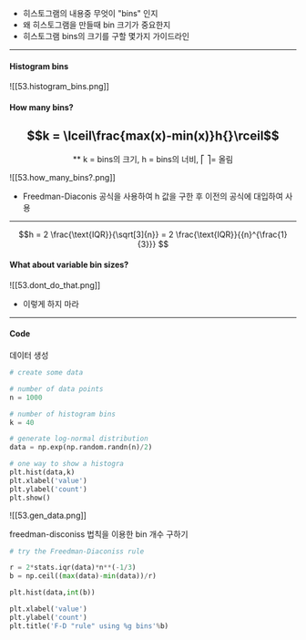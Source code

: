 - 히스토그램의 내용중 무엇이 "bins" 인지
- 왜 히스토그램을 만들때 bin 크기가 중요한지
- 히스토그램 bins의 크기를 구할 몇가지 가이드라인

-----
#### Histogram bins
![[53.histogram_bins.png]]

#### How many bins?
## $$k = \lceil\frac{max(x)-min(x)}h{}\rceil$$
<center>** k = bins의 크기, h = bins의 너비, ⎡ ⎤= 올림</center>

![[53.how_many_bins?.png]]
- Freedman-Diaconis 공식을 사용하여 h 값을 구한 후 이전의 공식에 대입하여 사용
-----
$$h = 2 \frac{\text{IQR}}{\sqrt[3]{n}} =  2 \frac{\text{IQR}}{{n}^{\frac{1}{3}}} $$
#### What about variable bin sizes?
![[53.dont_do_that.png]]
- 이렇게 하지 마라

-----
#### Code
데이터 생성
```python
# create some data

# number of data points
n = 1000

# number of histogram bins
k = 40

# generate log-normal distribution
data = np.exp(np.random.randn(n)/2)

# one way to show a histogra
plt.hist(data,k)
plt.xlabel('value')
plt.ylabel('count')
plt.show()
```
![[53.gen_data.png]]

freedman-disconiss 법칙을 이용한  bin 개수 구하기
```python
# try the Freedman-Diaconiss rule

r = 2*stats.iqr(data)*n**(-1/3)
b = np.ceil((max(data)-min(data))/r)

plt.hist(data,int(b))

plt.xlabel('value')
plt.ylabel('count')
plt.title('F-D "rule" using %g bins'%b)
```